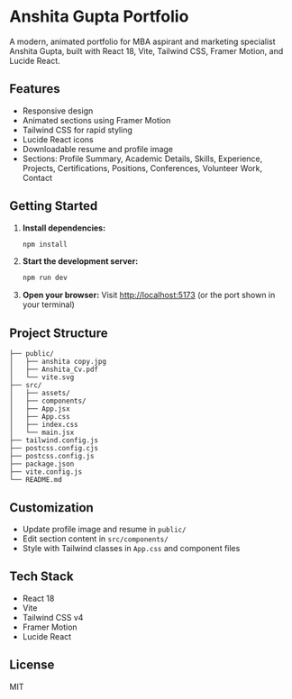 # Anshita Gupta Portfolio

A modern, animated portfolio for MBA aspirant and marketing specialist Anshita Gupta, built with React 18, Vite, Tailwind CSS, Framer Motion, and Lucide React.

## Features
- Responsive design
- Animated sections using Framer Motion
- Tailwind CSS for rapid styling
- Lucide React icons
- Downloadable resume and profile image
- Sections: Profile Summary, Academic Details, Skills, Experience, Projects, Certifications, Positions, Conferences, Volunteer Work, Contact

## Getting Started

1. **Install dependencies:**
   ```bash
   npm install
   ```
2. **Start the development server:**
   ```bash
   npm run dev
   ```
3. **Open your browser:**
   Visit [http://localhost:5173](http://localhost:5173) (or the port shown in your terminal)

## Project Structure
```
├── public/
│   ├── anshita copy.jpg
│   ├── Anshita_Cv.pdf
│   └── vite.svg
├── src/
│   ├── assets/
│   ├── components/
│   ├── App.jsx
│   ├── App.css
│   ├── index.css
│   └── main.jsx
├── tailwind.config.js
├── postcss.config.cjs
├── postcss.config.js
├── package.json
├── vite.config.js
└── README.md
```

## Customization
- Update profile image and resume in `public/`
- Edit section content in `src/components/`
- Style with Tailwind classes in `App.css` and component files

## Tech Stack
- React 18
- Vite
- Tailwind CSS v4
- Framer Motion
- Lucide React

## License
MIT
